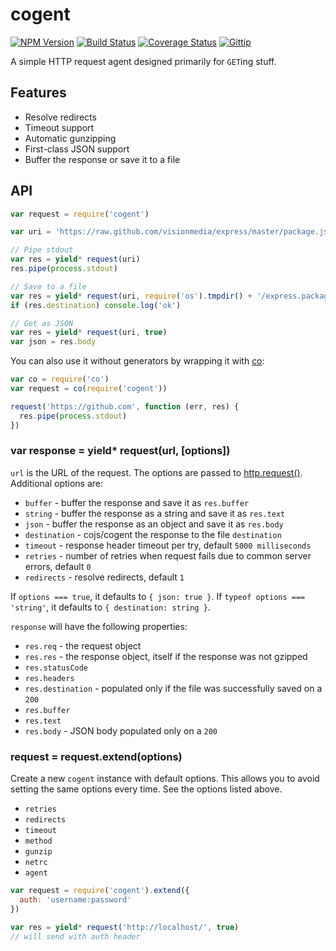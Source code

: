 # cogent

[![NPM Version](https://badge.fury.io/js/cogent.svg)](https://badge.fury.io/js/cogent)
[![Build Status](https://travis-ci.org/cojs/cogent.svg?branch=master)](https://travis-ci.org/cojs/cogent)
[![Coverage Status](https://img.shields.io/coveralls/cojs/cogent.svg)](https://coveralls.io/r/cojs/cogent)
[![Gittip](https://img.shields.io/gittip/jonathanong.svg)](https://www.gittip.com/jonathanong/)

A simple HTTP request agent designed primarily for `GET`ing stuff.

## Features

- Resolve redirects
- Timeout support
- Automatic gunzipping
- First-class JSON support
- Buffer the response or save it to a file

## API

```js
var request = require('cogent')

var uri = 'https://raw.github.com/visionmedia/express/master/package.json'

// Pipe stdout
var res = yield* request(uri)
res.pipe(process.stdout)

// Save to a file
var res = yield* request(uri, require('os').tmpdir() + '/express.package.json')
if (res.destination) console.log('ok')

// Get as JSON
var res = yield* request(uri, true)
var json = res.body
```

You can also use it without generators by wrapping it with [co](https://github.com/visionmedia/co):

```js
var co = require('co')
var request = co(require('cogent'))

request('https://github.com', function (err, res) {
  res.pipe(process.stdout)
})
```

### var response = yield* request(url, [options])

`url` is the URL of the request.
The options are passed to [http.request()](http://nodejs.org/api/http.html#http_http_request_options_callback).
Additional options are:

- `buffer` - buffer the response and save it as `res.buffer`
- `string` - buffer the response as a string and save it as `res.text`
- `json` - buffer the response as an object and save it as `res.body`
- `destination` - cojs/cogent the response to the file `destination`
- `timeout` - response header timeout per try, default `5000 milliseconds`
- `retries` - number of retries when request fails due to common server errors, default `0`
- `redirects` - resolve redirects, default `1`

If `options === true`, it defaults to `{ json: true }`.
If `typeof options === 'string'`, it defaults to `{ destination: string }`.

`response` will have the following properties:

- `res.req` - the request object
- `res.res` - the response object, itself if the response was not gzipped
- `res.statusCode`
- `res.headers`
- `res.destination` - populated only if the file was successfully saved on a `200`
- `res.buffer`
- `res.text`
- `res.body` - JSON body populated only on a `200`

### request = request.extend(options)

Create a new `cogent` instance with default options. This allows you to avoid setting the same options every time. See the options listed above.

- `retries`
- `redirects`
- `timeout`
- `method`
- `gunzip`
- `netrc`
- `agent`


```js
var request = require('cogent').extend({
  auth: 'username:password'
})

var res = yield* request('http://localhost/', true)
// will send with auth header
```
